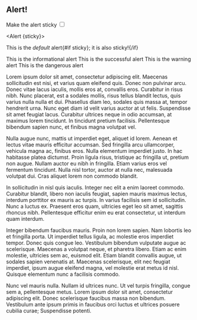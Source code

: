 <script>
    let sticky = false
    $: console.log(sticky)
</script>

## Alert!

<label>
    Make the alert sticky
    <input type="checkbox" bind:checked={sticky}>
</label>

<Alert {sticky}>

This is the *default* alert{#if sticky}; it is also sticky!{/if}

</Alert>

<Alert status="info">
This is the informational alert
</Alert>

<Alert status="success">
This is the successful alert
</Alert>

<Alert status="warning">
This is the warning alert
</Alert>

<Alert status="danger">
This is the dangerous alert
</Alert>

Lorem ipsum dolor sit amet, consectetur adipiscing elit. Maecenas sollicitudin est nisi, et varius quam eleifend quis. Donec non pulvinar arcu. Donec vitae lacus iaculis, mollis eros at, convallis eros. Curabitur in risus nibh. Nunc placerat, est a sodales mollis, risus tellus blandit lectus, quis varius nulla nulla et dui. Phasellus diam leo, sodales quis massa at, tempor hendrerit urna. Nunc eget diam id velit varius auctor at ut felis. Suspendisse sit amet feugiat lacus. Curabitur ultrices neque in odio accumsan, at maximus lorem tincidunt. In tincidunt pretium facilisis. Pellentesque bibendum sapien nunc, et finibus magna volutpat vel.

Nulla augue nunc, mattis ut imperdiet eget, aliquet id lorem. Aenean et lectus vitae mauris efficitur accumsan. Sed fringilla arcu ullamcorper, vehicula magna ac, finibus eros. Nulla elementum imperdiet justo. In hac habitasse platea dictumst. Proin ligula risus, tristique ac fringilla ut, pretium non augue. Nullam auctor eu nibh in fringilla. Etiam varius eros vel fermentum tincidunt. Nulla nisl tortor, auctor at nulla nec, malesuada volutpat dui. Cras aliquet lorem non commodo blandit.

In sollicitudin in nisl quis iaculis. Integer nec elit a enim laoreet commodo. Curabitur blandit, libero non iaculis feugiat, sapien mauris maximus lectus, interdum porttitor ex mauris ac turpis. In varius facilisis sem id sollicitudin. Nunc a luctus ex. Praesent eros quam, ultricies eget leo sit amet, sagittis rhoncus nibh. Pellentesque efficitur enim eu erat consectetur, ut interdum quam interdum.

Integer bibendum faucibus mauris. Proin non lorem sapien. Nam lobortis leo et fringilla porta. Ut imperdiet tellus ligula, ac molestie eros imperdiet tempor. Donec quis congue leo. Vestibulum bibendum vulputate augue ac scelerisque. Maecenas a volutpat neque, et pharetra libero. Etiam ac enim molestie, ultricies sem ac, euismod elit. Etiam blandit convallis augue, ut sodales sapien venenatis at. Maecenas scelerisque, elit nec feugiat imperdiet, ipsum augue eleifend magna, vel molestie erat metus id nisl. Quisque elementum nunc a facilisis commodo.

Nunc vel mauris nulla. Nullam id ultrices nunc. Ut vel turpis fringilla, congue sem a, pellentesque metus. Lorem ipsum dolor sit amet, consectetur adipiscing elit. Donec scelerisque faucibus massa non bibendum. Vestibulum ante ipsum primis in faucibus orci luctus et ultrices posuere cubilia curae; Suspendisse potenti.

